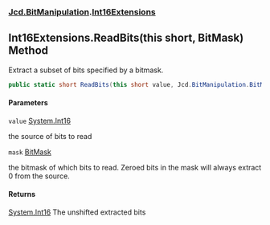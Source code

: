 ### [Jcd.BitManipulation](Jcd.BitManipulation.md 'Jcd.BitManipulation').[Int16Extensions](Jcd.BitManipulation.Int16Extensions.md 'Jcd.BitManipulation.Int16Extensions')

## Int16Extensions.ReadBits(this short, BitMask) Method

Extract a subset of bits specified by a bitmask.

```csharp
public static short ReadBits(this short value, Jcd.BitManipulation.BitMask mask);
```

#### Parameters

<a name='Jcd.BitManipulation.Int16Extensions.ReadBits(thisshort,Jcd.BitManipulation.BitMask).value'></a>

`value` [System.Int16](https://docs.microsoft.com/en-us/dotnet/api/System.Int16 'System.Int16')

the source of bits to read

<a name='Jcd.BitManipulation.Int16Extensions.ReadBits(thisshort,Jcd.BitManipulation.BitMask).mask'></a>

`mask` [BitMask](Jcd.BitManipulation.BitMask.md 'Jcd.BitManipulation.BitMask')

the bitmask of which bits to read.
Zeroed bits in the mask will always extract 0 from the source.

#### Returns

[System.Int16](https://docs.microsoft.com/en-us/dotnet/api/System.Int16 'System.Int16')
The unshifted extracted bits